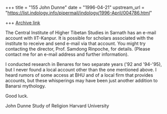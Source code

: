 +++
title = "155 John Dunne"
date = "1996-04-21"
upstream_url = "https://list.indology.info/pipermail/indology/1996-April/004786.html"

+++
[Archive link](https://list.indology.info/pipermail/indology/1996-April/004786.html)


The Central Institute of Higher Tibetan Studies in Sarnath has an e-mail 
account with IIT-Kanpur. It is possible for scholars associated with the 
institute to receive and send e-mail via that account. You might try 
contacting the director, Prof. Samdong Rinpoche, for details. (Please 
contact me for an e-mail address and further information).

I conducted research in Benares for two separate years ('92 and '94-'95),
but I never found a local account other than the one mentioned above. I
heard rumors of some access at BHU and of a local firm that provides
accounts, but these whisperings may have been just another addition to
Banarsi mythology. 

Good luck.




John Dunne
Study of Religion
Harvard University






